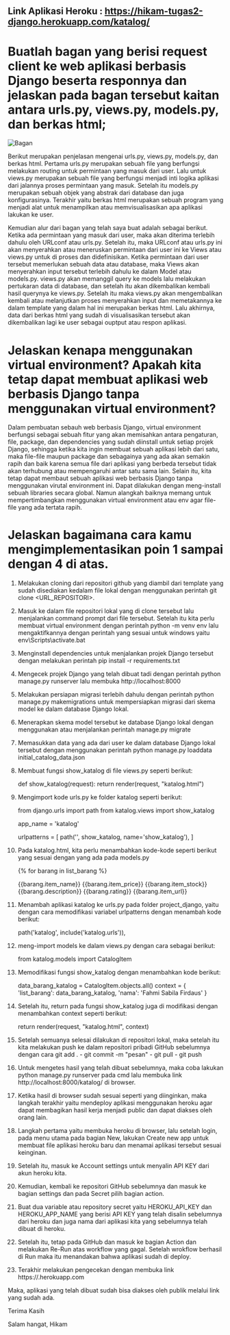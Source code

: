 ## Link Aplikasi Heroku : https://hikam-tugas2-django.herokuapp.com/katalog/

# Buatlah bagan yang berisi request client ke web aplikasi berbasis Django beserta responnya dan jelaskan pada bagan tersebut kaitan antara urls.py, views.py, models.py, dan berkas html;

![Bagan](https://user-images.githubusercontent.com/96283916/190233504-2314aa6d-0b63-4796-ae97-b02ce86f8819.png)

Berikut merupakan penjelasan mengenai urls.py, views.py, models.py, dan berkas html. Pertama urls.py merupakan sebuah file yang berfungsi melakukan routing untuk permintaan yang masuk dari user. Lalu untuk views.py merupakan sebuah file yang berfungsi menjadi inti logika aplikasi dari jalannya proses permintaan yang masuk. Setelah itu models.py merupakan sebuah objek yang abstrak dari database dan juga konfigurasinya. Terakhir yaitu berkas html merupakan sebuah program yang menjadi alat untuk menampilkan atau memvisualisasikan apa aplikasi lakukan ke user. 

Kemudian alur dari bagan yang telah saya buat adalah sebagai berikut. Ketika ada permintaan yang masuk dari user, maka akan diterima terlebih dahulu oleh URLconf atau urls.py. Setelah itu, maka URLconf atau urls.py ini akan menyerahkan atau meneruskan permintaan dari user ini ke Views atau views.py untuk di proses dan didefinisikan. Ketika permintaan dari user tersebut memerlukan sebuah data atau database, maka Views akan menyerahkan input tersebut terlebih dahulu ke dalam Model atau models.py. views.py akan memanggil query ke models lalu melakukan pertukaran data di database, dan setelah itu akan dikembalikan kembali hasil querynya ke views.py. Setelah itu maka views.py akan mengembalikan kembali atau melanjutkan proses menyerahkan input dan memetakannya ke dalam template yang dalam hal ini merupakan berkas html. Lalu akhirnya, data dari berkas html yang sudah di visualisasikan tersebut akan dikembalikan lagi ke user sebagai ouptput atau respon aplikasi. 

# Jelaskan kenapa menggunakan virtual environment? Apakah kita tetap dapat membuat aplikasi web berbasis Django tanpa menggunakan virtual environment?

Dalam pembuatan sebauh web berbasis Django, virtual environment berfungsi sebagai sebuah fitur yang akan memisahkan antara pengaturan, file, package, dan dependencies yang sudah diinstall untuk setiap projek Django, sehingga ketika kita ingin membuat sebuah aplikasi lebih dari satu, maka file-file maupun package dan sebagainya yang ada akan semakin rapih dan baik karena semua file dari aplikasi yang berbeda tersebut tidak akan terhubung atau mempengaruhi antar satu sama lain. Selain itu, kita tetap dapat membaut sebuah aplikasi web berbasis Django tanpa menggunakan virutal environment ini. Dapat dilakukan dengan meng-install sebuah libraries secara global. Namun alangkah baiknya memang untuk mempertimbangkan menggunakan virtual environment atau env agar file-file yang ada tertata rapih. 

# Jelaskan bagaimana cara kamu mengimplementasikan poin 1 sampai dengan 4 di atas.

1. Melakukan cloning dari repositori github yang diambil dari template yang sudah disediakan kedalam file lokal dengan menggunakan perintah git clone <URL_REPOSITORI>.
2. Masuk ke dalam file repositori lokal yang di clone tersebut lalu menjalankan command prompt dari file tersebut. Setelah itu kita perlu membuat virtual environment dengan perintah python -m venv env lalu mengaktifkannya dengan perintah yang sesuai untuk windows yaitu env\Scripts\activate.bat 
3. Menginstall dependencies untuk menjalankan projek Django tersebut dengan melakukan perintah pip install -r requirements.txt
4. Mengecek projek Django yang telah dibuat tadi dengan perintah python manage.py runserver lalu membuka http://localhost:8000
5. Melakukan persiapan migrasi terlebih dahulu dengan perintah python manage.py makemigrations untuk mempersiapkan migrasi dari skema model ke dalam database Django lokal.
6. Menerapkan skema model tersebut ke database Django lokal dengan menggunakan atau menjalankan perintah manage.py migrate
7. Memasukkan data yang ada dari user ke dalam database Django lokal tersebut dengan menggunakan perintah python manage.py loaddata initial_catalog_data.json
8. Membuat fungsi show_katalog di file views.py seperti berikut: 

     def show_katalog(request):
     return render(request, "katalog.html")
     
9. Mengimport kode urls.py ke folder katalog seperti berikut:

     from django.urls import path
     from katalog.views import show_katalog

     app_name = 'katalog'

     urlpatterns = [
        path('', show_katalog, name='show_katalog'),
     ]
     
10. Pada katalog.html, kita perlu menambahkan kode-kode seperti berikut yang sesuai dengan yang ada pada models.py
 
    {% for barang in list_barang %}

    <tr>

       <th>{{barang.item_name}}</th>

       <th>{{barang.item_price}}</th>

       <th>{{barang.item_stock}}</th>

       <th>{{barang.description}}</th>

       <th>{{barang.rating}}</th>

       <th>{{barang.item_url}}</th>

    </tr>
    
11. Menambah aplikasi katalog ke urls.py pada folder project_django, yaitu dengan cara memodifikasi variabel urlpatterns dengan menambah kode berikut:
 
      path('katalog', include('katalog.urls')),
      
12. meng-import models ke dalam views.py dengan cara sebagai berikut:

      from katalog.models import CatalogItem
      
13. Memodifikasi fungsi show_katalog dengan menambahkan kode berikut:

      data_barang_katalog = CatalogItem.objects.all()
      context = {
         'list_barang': data_barang_katalog,
         'nama': 'Fahmi Sabila Firdaus'
      }
      
 14. Setelah itu, return pada fungsi show_katalog juga di modifikasi dengan menambahkan context seperti berikut:
 
      return render(request, "katalog.html", context)
     
 15. Setelah semuanya selesai dilakukan di repositori lokal, maka setelah itu kita melakukan push ke dalam repositori pribadi GitHub sebelumnya dengan cara git add . - git commit -m "pesan" - git pull - git push
 16. Untuk mengetes hasil yang telah dibuat sebelumnya, maka coba lakukan python manage.py runserver pada cmd lalu membuka link http://localhost:8000/katalog/ di browser.
 17. Ketika hasil di browser sudah sesuai seperti yang diinginkan, maka langkah terakhir yaitu mendeploy aplikasi menggunakan heroku agar dapat membagikan hasil kerja menjadi public dan dapat diakses oleh orang lain.
 18. Langkah pertama yaitu membuka heroku di browser, lalu setelah login, pada menu utama pada bagian New, lakukan Create new app untuk membuat file aplikasi heroku baru dan menamai aplikasi tersebut sesuai keinginan.
 19. Setelah itu, masuk ke Account settings untuk menyalin API KEY dari akun heroku kita.
 20. Kemudian, kembali ke repositori GitHub sebelumnya dan masuk ke bagian settings dan pada Secret pilih bagian action.
 21. Buat dua variable atau repository secret yaitu HEROKU_API_KEY dan HEROKU_APP_NAME yang berisi API KEY yang telah disalin sebelumnya dari heroku dan juga nama dari aplikasi kita yang sebelumnya telah dibuat di heroku.
 22. Setelah itu, tetap pada GitHub dan masuk ke bagian Action dan melakukan Re-Run atas workflow yang gagal. Setelah wrokflow berhasil di Run maka itu menandakan bahwa aplikasi sudah di deploy.
 23. Terakhir melakukan pengecekan dengan membuka link https://<nama-aplikasi-heroku>.herokuapp.com

 Maka, aplikasi yang telah dibuat sudah bisa diakses oleh publik melalui link yang sudah ada.
   
 Terima Kasih

 Salam hangat,
 Hikam
